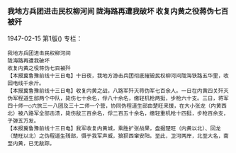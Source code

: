 ### 我地方兵团进击民权柳河间  陇海路再遭我破坏  收复内黄之役蒋伪七百被歼

1947-02-15
第1版()
专栏：

    我地方兵团进击民权柳河间
    陇海路再遭我破坏
    收复内黄之役蒋伪七百被歼
    【本报冀鲁豫前线十三日电】十日夜，我地方游击兵团彻底摧毁民权柳河间陇海铁路五华里，收回电线千余斤。
    【本报冀鲁豫前线十三日电】收复内黄之战，八路军歼灭蒋伪军七百余人。一日在内黄四关歼灭伪军程道生部两个中队，毙伤七十余名，俘八十余名，缴轻机枪两挺，步枪六十支。三日，蒋军四十师一○六旅三一八团及三十二师一个营，协同伪程道生部由楚旺来援，在大小张龙（内黄西北）被八路军全部击溃，毙伤敌三百余名，俘二百五十余名，缴轻重机枪十四挺，步枪百余支，子弹五万发。
    【本报冀鲁豫前线十三日电】我军收复内黄城，乘胜扩张战果，盘据楚旺（内黄以北）、回龙（楚旺以北）之伪程道生残部，慑于我军声威，狼狈西窜安阳。至此，卫河两岸，北至大名，南至内黄，已无敌踪。
